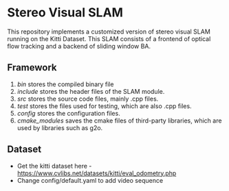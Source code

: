 # Stereo Visual SLAM

This repository implements a customized version of stereo visual SLAM running on the Kitti Dataset.
This SLAM consists of a frontend of optical flow tracking and a backend of sliding window BA.

## Framework
1. <i> bin </i> stores the compiled binary file
2. <i>include</i>  stores the header files of the SLAM module.
3. <i>src</i> stores the source code files, mainly .cpp files.
4. <i>test</i> stores the files used for testing, which are also .cpp files.
5. <i>config</i> stores the configuration files.
6. <i>cmake_modules</i> saves the cmake files of third-party libraries, which are used by libraries such as g2o.

## Dataset

* Get the kitti dataset here - https://www.cvlibs.net/datasets/kitti/eval_odometry.php
* Change config/default.yaml to add video sequence
